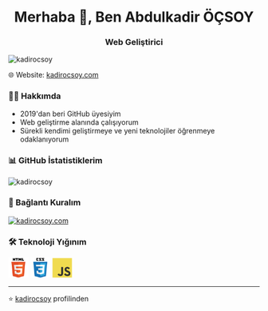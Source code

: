 <h1 align="center">Merhaba 👋, Ben Abdulkadir ÖÇSOY</h1>
<h3 align="center">Web Geliştirici</h3>

<p align="left">
  <img src="https://komarev.com/ghpvc/?username=kadirocsoy&label=Profile%20views&color=0e75b6&style=flat" alt="kadirocsoy" />
</p>

🌐 Website: [kadirocsoy.com](http://kadirocsoy.com)

### 👨‍💻 Hakkımda
- 2019'dan beri GitHub üyesiyim
- Web geliştirme alanında çalışıyorum
- Sürekli kendimi geliştirmeye ve yeni teknolojiler öğrenmeye odaklanıyorum

### 📊 GitHub İstatistiklerim
<p align="left">
  <img align="center" src="https://github-readme-stats.vercel.app/api?username=kadirocsoy&show_icons=true&locale=tr&theme=radical" alt="kadirocsoy" />
</p>

### 🤝 Bağlantı Kuralım
<p align="left">
<a href="http://kadirocsoy.com" target="blank"><img align="center" src="https://raw.githubusercontent.com/rahuldkjain/github-profile-readme-generator/master/src/images/icons/Social/globe.svg" alt="kadirocsoy.com" height="30" width="40" /></a>
</p>

### 🛠️ Teknoloji Yığınım
<p align="left">
  <img src="https://raw.githubusercontent.com/devicons/devicon/master/icons/html5/html5-original-wordmark.svg" alt="html5" width="40" height="40"/>
  <img src="https://raw.githubusercontent.com/devicons/devicon/master/icons/css3/css3-original-wordmark.svg" alt="css3" width="40" height="40"/>
  <img src="https://raw.githubusercontent.com/devicons/devicon/master/icons/javascript/javascript-original.svg" alt="javascript" width="40" height="40"/>
</p>

---
⭐️ [kadirocsoy](https://github.com/kadirocsoy) profilinden
